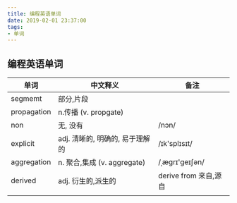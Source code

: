 ```yaml
---
title: 编程英语单词
date: 2019-02-01 23:37:00
tags: 
- 单词
---
```




## 编程英语单词

| 单词        | 中文释义                          | 备注                  |
| ----------- | --------------------------------- | --------------------- |
| segmemt     | 部分,片段                         |                       |
| propagation | n.传播  (v. propgate)             |                       |
| non         | 无, 没有                          | /nɔn/                 |
| explicit    | adj. 清晰的, 明确的, 易于理解的   | /ɪk'splɪsɪt/          |
| aggregation | n. 聚合,集成      (v.  aggregate) | /ˌæɡrɪ'ɡeɪʃən/        |
| derived     | adj. 衍生的,派生的                | derive from 来自,源自 |
|             |                                   |                       |

